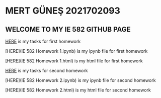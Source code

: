 # MERT GÜNEŞ 2021702093

## WELCOME TO MY IE 582 GITHUB PAGE

[HERE](IE582_Fall21_Homework1.pdf) is my tasks for first homework

[HERE](IE 582 Homework 1.ipynb) is my ipynb file for first homework

[HERE](IE 582 Homework 1.html) is my html file for first homework

[HERE](IE582_Fall21_Homework2_3.pdf) is my tasks for second homework

[HERE](IE 582 Homework 2.ipynb) is my ipynb file for second homework

[HERE](IE 582 Homework 2.html) is my html file for second homework
